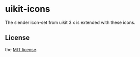 # uikit-icons
The slender icon-set from uikit 3.x is extended with these icons.
## License
the [MIT license](/LICENSE.md).
